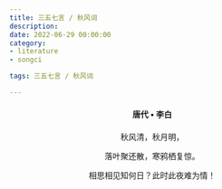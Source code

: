 ```yaml
---
title: 三五七言 / 秋风词
description:
date: 2022-06-29 00:00:00
category:
- literature
- songci

tags: 三五七言 / 秋风词

---
```


<div id="poem-author">
    唐代 • 李白
</div>
<div id="poem-body">
<p class="poem-paragraph">秋风清，秋月明，</p>
<p class="poem-paragraph">落叶聚还散，寒鸦栖复惊。</p>
<p class="poem-paragraph">相思相见知何日？此时此夜难为情！</p>

</div>

<style>

#poem-author {
    width: 100%;
    text-align: center;
    margin: 20px 0;
    font-weight: bold;
}
#poem-body {
    width: 100%;
    text-align: center;
}
.poem-paragraph {
    font-family: "仿宋"
}

</style>